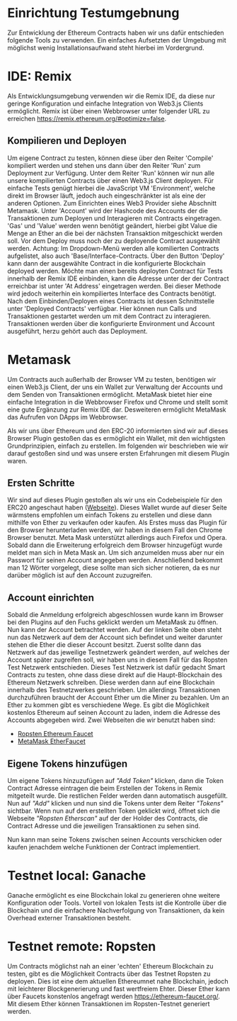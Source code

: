 # Einrichtung Testumgebnung

Zur Entwicklung der Ethereum Contracts haben wir uns dafür entschieden folgende Tools zu verwenden.
Ein einfaches Aufsetzten der Umgebung mit möglichst wenig Installationsaufwand steht hierbei im Vordergrund.

# IDE: Remix
Als Entwicklungsumgebung verwenden wir die Remix IDE, da diese nur geringe Konfiguration und einfache Integration von Web3.js Clients ermöglicht. Remix ist über einen Webbrowser unter folgender URL zu erreichen https://remix.ethereum.org/#optimize=false.

## Kompilieren und Deployen
Um eigene Contract zu testen, können diese über den Reiter 'Compile' kompiliert werden und stehen uns dann über den Reiter 'Run' zum Deployment zur Verfügung. 
Unter dem Reiter 'Run' können wir nun alle unsere kompilierten Contracts über einen Web3.js Client deployen.
Für einfache Tests genügt hierbei die JavaScript VM 'Environment', welche direkt im Browser läuft, jedoch auch eingeschränkter ist als eine der anderen Optionen. 
Zum Einrichten eines Web3 Provider siehe Abschnitt Metamask. Unter 'Account' wird der Hashcode des Accounts der die Transaktionen zum Deployen und Interagieren mit Contracts eingetragen. 
'Gas' und 'Value' werden wenn benötigt geändert, hierbei gibt Value die Menge an Ether an die bei der nächsten Transaktion mitgeschickt werden soll. 
Vor dem Deploy muss noch der zu deployende Contract ausgewählt werden. 
Achtung: Im Dropdown-Menü werden alle komilierten Contracts aufgelistet, also auch 'Base/Interface-Contracts. 
Über den Button 'Deploy' kann dann der ausgewählte Contract in die konfigurierte Blockchain deployed werden. 
Möchte man einen bereits deployten Contract für Tests innerhalb der Remix IDE einbinden, kann die Adresse unter der der Contract erreichbar ist unter 'At Address' eingetragen werden. 
Bei dieser Methode wird jedoch weiterhin ein kompiliertes Interface des Contracts benötigt. 
Nach dem Einbinden/Deployen eines Contracts ist dessen Schnittstelle unter 'Deployed Contracts' verfügbar. 
Hier können nun Calls und Transaktionen gestartet werden um mit dem Contract zu interagieren. 
Transaktionen werden über die konfigurierte Environment und Account ausgeführt, herzu gehört auch das Deployment.

# Metamask
Um Contracts auch außerhalb der Browser VM zu testen, benötigen wir einen Web3.js Client, der uns ein Wallet zur Verwaltung der Accounts und dem Senden von Transaktionen ermöglicht. 
MetaMask bietet hier eine einfache Integration in die Webbrowser Firefox und Chrome und stellt somit eine gute Ergänzung zur Remix IDE dar. Desweiteren ermöglicht MetaMask das Aufrufen von DApps im Webbrowser. 

Als wir uns über Ethereum und den ERC-20 informierten sind wir auf dieses Browser Plugin gestoßen das es ermöglicht ein Wallet, mit den wichtigsten Grundprinzipien, einfach zu erstellen. Im folgenden wir beschrieben wie wir darauf gestoßen sind und was unsere ersten Erfahrungen mit diesem Plugin waren.

## Ersten Schritte
Wir sind auf dieses Plugin gestoßen als wir uns ein Codebeispiele für den ERC20 angeschaut haben ([Webseite](https://steemit.com/ethereum/@maxnachamkin/how-to-create-your-own-ethereum-token-in-an-hour-erc20-verified)). Dieses Wallet wurde auf dieser Seite wärmstens empfohlen um einfach Tokens zu erstellen und diese dann mithilfe von Ether zu verkaufen oder kaufen.
Als Erstes muss das Plugin für den Browser herunterladen werden, wir haben in diesem Fall den Chrome Browser benutzt. Meta Mask unterstützt allerdings auch Firefox und Opera. 
Sobald dann die Erweiterung erfolgreich dem Browser hinzugefügt wurde meldet man sich in Meta Mask an. Um sich anzumelden muss aber nur ein Passwort für seinen Account angegeben werden. Anschließend bekommt man 12 Wörter vorgelegt, diese sollte man sich sicher notieren, da es nur darüber möglich ist auf den Account zuzugreifen.

## Account einrichten
Sobald die Anmeldung erfolgreich abgeschlossen wurde kann im Browser bei den Plugins auf den Fuchs geklickt werden um MetaMask zu öffnen. Nun kann der Account betrachtet werden. Auf der linken Seite oben steht nun das Netzwerk auf dem der Account sich befindet und weiter darunter stehen die Ether die dieser Account besitzt.
Zuerst sollte dann das Netzwerk auf das jeweilige Testnetzwerk geändert werden, auf welches der Account später zugreifen soll, wir haben uns in diesem Fall für das Ropsten Test Netzwerk entschieden. Dieses Test Netzwerk ist dafür gedacht Smart Contracts zu testen, ohne dass diese direkt auf die Haupt-Blockchain des Ethereum Netzwerk schreiben. 
Diese werden dann auf eine Blockchain innerhalb des Testnetzwerkes geschrieben.
Um allerdings Transaktionen durchzuführen braucht der Account Ether um die Miner zu bezahlen. Um an Ether zu kommen gibt es verschiedene Wege. 
Es gibt die Möglichkeit kostenlos Ethereum auf seinen Account zu laden, indem die Adresse des Accounts abgegeben wird. 
Zwei Webseiten die wir benutzt haben sind: 

- [Ropsten Ethereum Faucet](https://faucet.ropsten.be/) 
- [MetaMask EtherFaucet](https://faucet.metamask.io/)

## Eigene Tokens hinzufügen
Um eigene Tokens hinzuzufügen auf _"Add Token"_ klicken, dann die Token Contract Adresse eintragen die beim Erstellen der Tokens in Remix mitgeteilt wurde. 
Die restlichen Felder werden dann automatisch ausgefüllt. Nun auf _"Add"_ klicken und nun sind die Tokens unter dem Reiter _"Tokens"_ sichtbar.
Wenn nun auf den erstellten Token geklickt wird, öffnet sich die Webseite  _"Ropsten Etherscan"_ auf der der Holder des Contracts, die Contract Adresse und die jeweiligen Transaktionen zu sehen sind.

Nun kann man seine Tokens zwischen seinen Accounts verschicken oder kaufen jenachdem welche Funktionen der Contract implementiert.

# Testnet local: Ganache 
Ganache ermöglicht es eine Blockchain lokal zu generieren ohne weitere Konfiguration oder Tools. Vorteil von lokalen Tests ist die Kontrolle über die Blockchain und die einfachere Nachverfolgung von Transaktionen, da kein Overhead externer Transaktionen besteht.

# Testnet remote: Ropsten
Um Contracts möglichst nah an einer 'echten' Ethereum Blockchain zu testen, gibt es die Möglichkeit Contracts über das Testnet Ropsten zu deployen. 
Dies ist eine dem aktuellen Ethereumnet nahe Blockchain, jedoch mit leichterer Blockgenerierung und fast wertfreiem Ehter. 
Dieser Ether kann über Faucets konstenlos angefragt werden https://ethereum-faucet.org/. 
Mit diesem Ether können Transaktionen im Ropsten-Testnet generiert werden.

